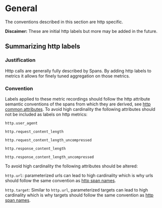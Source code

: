 # General

The conventions described in this section are http specific.

**Discaimer:** These are initial http labels but more may be added in the future.

## Summarizing http labels

### Justification

Http calls are generally fully described by Spans. By adding http labels
to metrics it allows for finely tuned aggregation on those metrics.

### Convention

Labels applied to these metric recordings should follow the http attribute semantic
conventions of the spans from which they are derived, see
[http common attributes](../../trace/semantic_conventions/http.md#common-attributes).
To avoid high cardinality the following attributes should not be included as labels
on http metrics:

`http.user_agent`

`http.request_content_length`

`http.request_content_length_uncompressed`

`http.response_content_length`

`http.response_content_length_uncompressed`



To avoid high cardinality the following attributes should be altered:

`http.url`: parameterized urls can lead to high cardinality which is why urls should
follow the same convention as
[http span names](../../trace/semantic_conventions/http.md#name).

`http.target`: Similar to `http.url`, parameterized targets can lead to high
cardinality which is why targets should follow the same convention as
[http span names](../../trace/semantic_conventions/http.md#name).